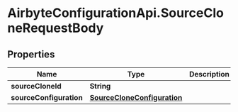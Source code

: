 # AirbyteConfigurationApi.SourceCloneRequestBody

## Properties

Name | Type | Description | Notes
------------ | ------------- | ------------- | -------------
**sourceCloneId** | **String** |  | 
**sourceConfiguration** | [**SourceCloneConfiguration**](SourceCloneConfiguration.md) |  | [optional] 


